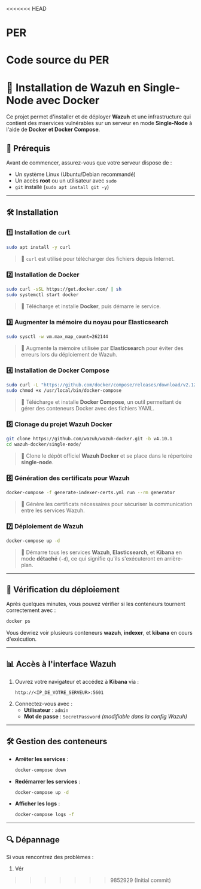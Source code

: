 <<<<<<< HEAD
# PER
Code source du PER
=======
# 🚀 Installation de Wazuh en Single-Node avec Docker

Ce projet permet d'installer et de déployer **Wazuh** et une infrastructure qui contient des mservices vulnérables sur un serveur en mode **Single-Node** à l'aide de **Docker et Docker Compose**.

## 📌 Prérequis

Avant de commencer, assurez-vous que votre serveur dispose de :
- Un système Linux (Ubuntu/Debian recommandé)
- Un accès **root** ou un utilisateur avec `sudo`
- `git` installé (`sudo apt install git -y`)

---

## 🛠️ Installation

### 1️⃣ Installation de `curl`
```bash
sudo apt install -y curl
```
> 📌 `curl` est utilisé pour télécharger des fichiers depuis Internet.

### 2️⃣ Installation de Docker
```bash
sudo curl -sSL https://get.docker.com/ | sh
sudo systemctl start docker
```
> 📌 Télécharge et installe **Docker**, puis démarre le service.

### 3️⃣ Augmenter la mémoire du noyau pour Elasticsearch
```bash
sudo sysctl -w vm.max_map_count=262144
```
> 📌 Augmente la mémoire utilisée par **Elasticsearch** pour éviter des erreurs lors du déploiement de Wazuh.

### 4️⃣ Installation de Docker Compose
```bash
sudo curl -L "https://github.com/docker/compose/releases/download/v2.12.2/docker-compose-$(uname -s)-$(uname -m)" -o /usr/local/bin/docker-compose
sudo chmod +x /usr/local/bin/docker-compose
```
> 📌 Télécharge et installe **Docker Compose**, un outil permettant de gérer des conteneurs Docker avec des fichiers YAML.

### 5️⃣ Clonage du projet Wazuh Docker
```bash
git clone https://github.com/wazuh/wazuh-docker.git -b v4.10.1
cd wazuh-docker/single-node/
```
> 📌 Clone le dépôt officiel **Wazuh Docker** et se place dans le répertoire **single-node**.

### 6️⃣ Génération des certificats pour Wazuh
```bash
docker-compose -f generate-indexer-certs.yml run --rm generator
```
> 📌 Génère les certificats nécessaires pour sécuriser la communication entre les services Wazuh.

### 7️⃣ Déploiement de Wazuh
```bash
docker-compose up -d
```
> 📌 Démarre tous les services **Wazuh**, **Elasticsearch**, et **Kibana** en mode **détaché** (`-d`), ce qui signifie qu'ils s'exécuteront en arrière-plan.

---

## 📢 Vérification du déploiement

Après quelques minutes, vous pouvez vérifier si les conteneurs tournent correctement avec :
```bash
docker ps
```
Vous devriez voir plusieurs conteneurs **wazuh**, **indexer**, et **kibana** en cours d'exécution.

---

## 📊 Accès à l'interface Wazuh

1. Ouvrez votre navigateur et accédez à **Kibana** via :
   ```
   http://<IP_DE_VOTRE_SERVEUR>:5601
   ```
2. Connectez-vous avec :
   - **Utilisateur** : `admin`
   - **Mot de passe** : `SecretPassword` *(modifiable dans la config Wazuh)*

---

## 🛠️ Gestion des conteneurs

- **Arrêter les services** :
  ```bash
  docker-compose down
  ```
- **Redémarrer les services** :
  ```bash
  docker-compose up -d
  ```
- **Afficher les logs** :
  ```bash
  docker-compose logs -f
  ```

---

## 🔍 Dépannage

Si vous rencontrez des problèmes :
1. Vér
>>>>>>> 9852929 (Initial commit)
